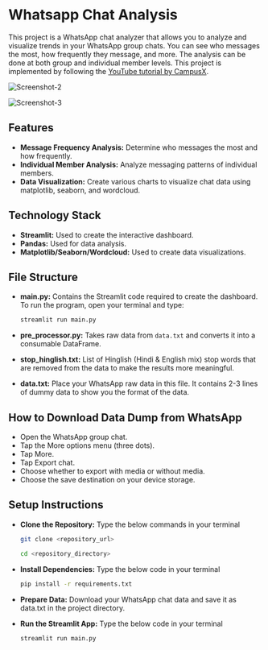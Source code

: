 # Whatsapp Chat Analysis

This project is a WhatsApp chat analyzer that allows you to analyze and visualize trends in your WhatsApp group chats. You can see who messages the most, how frequently they message, and more. The analysis can be done at both group and individual member levels. This project is implemented by following the [YouTube tutorial by CampusX](https://www.youtube.com/watch?v=Q0QwvZKG_6Q&ab_channel=CampusX).

![Screenshot-2](https://github.com/merajshaikh3/whatsapp-chat-analysis/assets/47921927/acbafd06-8f42-46d2-b221-472badf2f544)

![Screenshot-3](https://github.com/merajshaikh3/whatsapp-chat-analysis/assets/47921927/f72220b3-c18f-4ef3-8f0d-e278a2c9e402)

## Features
* **Message Frequency Analysis:** Determine who messages the most and how frequently.
* **Individual Member Analysis:** Analyze messaging patterns of individual members.
* **Data Visualization:** Create various charts to visualize chat data using matplotlib, seaborn, and wordcloud.

## Technology Stack
* **Streamlit:** Used to create the interactive dashboard.
* **Pandas:** Used for data analysis.
* **Matplotlib/Seaborn/Wordcloud:** Used to create data visualizations.

## File Structure
* **main.py:** Contains the Streamlit code required to create the dashboard. To run the program, open your terminal and type:
  
  ```bash
  streamlit run main.py
  ```
* **pre_processor.py:** Takes raw data from ```data.txt``` and converts it into a consumable DataFrame.
* **stop_hinglish.txt:** List of Hinglish (Hindi & English mix) stop words that are removed from the data to make the results more meaningful.
* **data.txt:** Place your WhatsApp raw data in this file. It contains 2-3 lines of dummy data to show you the format of the data.

## How to Download Data Dump from WhatsApp
* Open the WhatsApp group chat.
* Tap the More options menu (three dots).
* Tap More.
* Tap Export chat.
* Choose whether to export with media or without media.
* Choose the save destination on your device storage.

## Setup Instructions
* **Clone the Repository:** Type the below commands in your terminal

  ```bash
  git clone <repository_url>

  cd <repository_directory>
  ```

* **Install Dependencies:** Type the below code in your terminal

  ```bash
  pip install -r requirements.txt
  ``` 
* **Prepare Data:** Download your WhatsApp chat data and save it as data.txt in the project directory.
  
* **Run the Streamlit App:** Type the below code in your terminal
  
  ```bash
  streamlit run main.py
  ```


